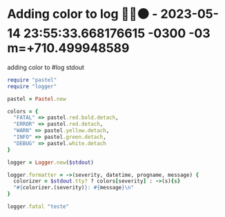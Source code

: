 # Adding color to log 🔵🔴🟠 - 2023-05-14 23:55:33.668176615 -0300 -03 m=+710.499948589

adding color to #log stdout

```ruby
require "pastel"
require "logger"

pastel = Pastel.new

colors = {
  "FATAL" => pastel.red.bold.detach,
  "ERROR" => pastel.red.detach,
  "WARN" => pastel.yellow.detach,
  "INFO" => pastel.green.detach,
  "DEBUG" => pastel.white.detach
}

logger = Logger.new($stdout)

logger.formatter = ->(severity, datetime, progname, message) {
  colorizer = $stdout.tty? ? colors[severity] : ->(s){s}
  "#{colorizer.(severity)}: #{message}\n"
}

logger.fatal "teste" 
```


